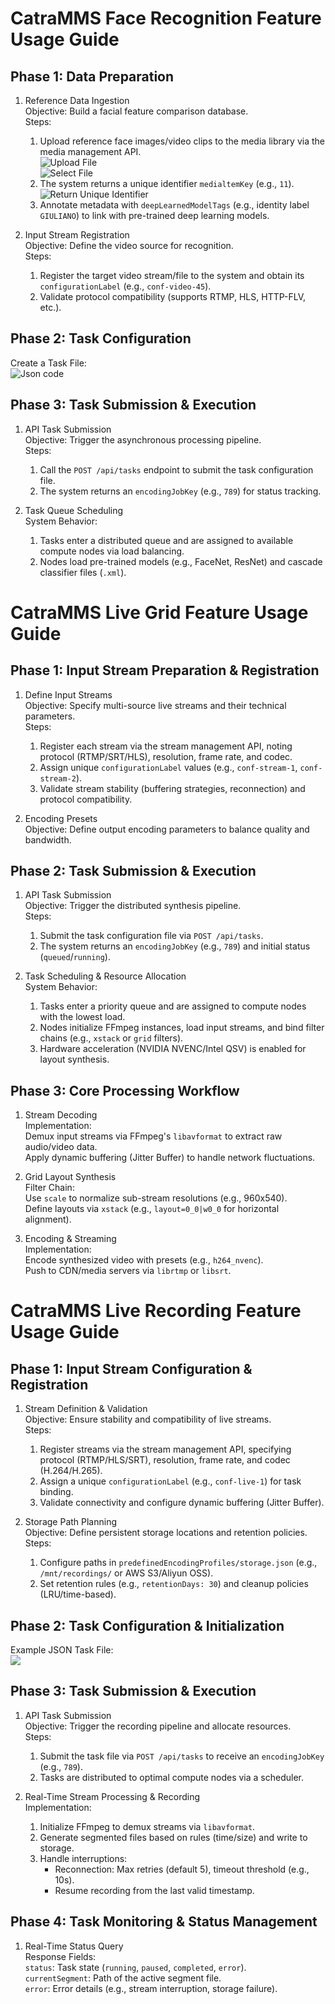 
<!-- by 梁梅-->

# CatraMMS Face Recognition Feature Usage Guide

## Phase 1: Data Preparation  
1. Reference Data Ingestion  
   Objective: Build a facial feature comparison database.  
   Steps:  
     1. Upload reference face images/video clips to the media library via the media management API.  
     ![Upload File](QQ20250511-123230.png)  
     ![Select File](QQ20250511-131512.png)  
     2. The system returns a unique identifier `medialtemKey` (e.g., `11`).  
     ![Return Unique Identifier](QQ20250511-132558.png)  
     3. Annotate metadata with `deepLearnedModelTags` (e.g., identity label `GIULIANO`) to link with pre-trained deep learning models.  

2. Input Stream  Registration  
   Objective: Define the video source for recognition.  
   Steps:  
     1. Register the target video stream/file to the system and obtain its `configurationLabel` (e.g., `conf-video-45`).  
     2. Validate protocol compatibility (supports RTMP, HLS, HTTP-FLV, etc.).  

## Phase 2: Task Configuration  
Create a Task File:  
     ![Json code](2025-05-12-16-08-32.png)

## Phase 3: Task Submission & Execution  
1. API Task Submission  
   Objective: Trigger the asynchronous processing pipeline.  
   Steps:  
     1. Call the `POST /api/tasks` endpoint to submit the task configuration file.  
     2. The system returns an `encodingJobKey` (e.g., `789`) for status tracking.  

2. Task Queue Scheduling  
   System Behavior:  
     1. Tasks enter a distributed queue and are assigned to available compute nodes via load balancing.  
     2. Nodes load pre-trained models (e.g., FaceNet, ResNet) and cascade classifier files (`.xml`).  

# CatraMMS Live Grid Feature Usage Guide  

## Phase 1: Input Stream Preparation & Registration  
1. Define Input Streams  
   Objective: Specify multi-source live streams and their technical parameters.  
   Steps:  
     1. Register each stream via the stream management API, noting protocol (RTMP/SRT/HLS), resolution, frame rate, and codec.  
     2. Assign unique `configurationLabel` values (e.g., `conf-stream-1`, `conf-stream-2`).  
     3. Validate stream stability (buffering strategies, reconnection) and protocol compatibility.  

2. Encoding Presets  
   Objective: Define output encoding parameters to balance quality and bandwidth.  

## Phase 2: Task Submission & Execution  
1. API Task Submission  
   Objective: Trigger the distributed synthesis pipeline.  
   Steps:  
     1. Submit the task configuration file via `POST /api/tasks`.  
     2. The system returns an `encodingJobKey` (e.g., `789`) and initial status (`queued`/`running`).  

2. Task Scheduling & Resource Allocation  
   System Behavior:  
     1. Tasks enter a priority queue and are assigned to compute nodes with the lowest load.  
     2. Nodes initialize FFmpeg instances, load input streams, and bind filter chains (e.g., `xstack` or `grid` filters).  
     3. Hardware acceleration (NVIDIA NVENC/Intel QSV) is enabled for layout synthesis.  

## Phase 3: Core Processing Workflow  
1. Stream Decoding  
   Implementation:  
      Demux input streams via FFmpeg's `libavformat` to extract raw audio/video data.  
      Apply dynamic buffering (Jitter Buffer) to handle network fluctuations.  

2. Grid Layout Synthesis  
   Filter Chain:  
      Use `scale` to normalize sub-stream resolutions (e.g., 960x540).  
      Define layouts via `xstack` (e.g., `layout=0_0|w0_0` for horizontal alignment).  

3. Encoding & Streaming  
   Implementation:  
      Encode synthesized video with presets (e.g., `h264_nvenc`).  
      Push to CDN/media servers via `librtmp` or `libsrt`.  

# CatraMMS Live Recording Feature Usage Guide  

## Phase 1: Input Stream Configuration & Registration  
1. Stream Definition & Validation  
   Objective: Ensure stability and compatibility of live streams.  
   Steps:  
     1. Register streams via the stream management API, specifying protocol (RTMP/HLS/SRT), resolution, frame rate, and codec (H.264/H.265).  
     2. Assign a unique `configurationLabel` (e.g., `conf-live-1`) for task binding.  
     3. Validate connectivity and configure dynamic buffering (Jitter Buffer).  

2. Storage Path Planning  
   Objective: Define persistent storage locations and retention policies.  
   Steps:  
     1. Configure paths in `predefinedEncodingProfiles/storage.json` (e.g., `/mnt/recordings/` or AWS S3/Aliyun OSS).  
     2. Set retention rules (e.g., `retentionDays: 30`) and cleanup policies (LRU/time-based).  

## Phase 2: Task Configuration & Initialization  
Example JSON Task File:  
![](2025-05-12-13-55-57.png)

## Phase 3: Task Submission & Execution  
1. API Task Submission  
   Objective: Trigger the recording pipeline and allocate resources.  
   Steps:  
     1. Submit the task file via `POST /api/tasks` to receive an `encodingJobKey` (e.g., `789`).  
     2. Tasks are distributed to optimal compute nodes via a scheduler.  

2. Real-Time Stream Processing & Recording  
   Implementation:  
     1. Initialize FFmpeg to demux streams via `libavformat`.  
     2. Generate segmented files based on rules (time/size) and write to storage.  
     3. Handle interruptions:  
        - Reconnection: Max retries (default 5), timeout threshold (e.g., 10s).  
        - Resume recording from the last valid timestamp.  

## Phase 4: Task Monitoring & Status Management  
1. Real-Time Status Query  
   Response Fields:  
      `status`: Task state (`running`, `paused`, `completed`, `error`).  
      `currentSegment`: Path of the active segment file.  
      `error`: Error details (e.g., stream interruption, storage failure).  
